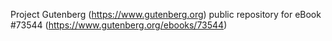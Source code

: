 Project Gutenberg (https://www.gutenberg.org) public repository for eBook #73544 (https://www.gutenberg.org/ebooks/73544)
